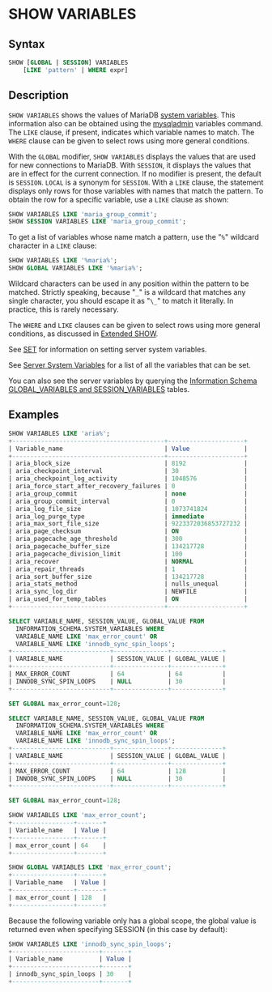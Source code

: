 # SHOW VARIABLES

## Syntax

```sql
SHOW [GLOBAL | SESSION] VARIABLES
    [LIKE 'pattern' | WHERE expr]
```

## Description

`SHOW VARIABLES` shows the values of MariaDB [system variables](/replication/optimization-and-tuning/system-variables/server-system-variables). This
information also can be obtained using the [mysqladmin](/clients-utilities/mysqladmin) variables
command. The `LIKE` clause, if present, indicates which variable names
to match. The `WHERE` clause can be given to select rows using more
general conditions.

With the `GLOBAL` modifier, `SHOW VARIABLES` displays the values that are
used for new connections to MariaDB. With `SESSION`, it displays the
values that are in effect for the current connection. If no modifier
is present, the default is `SESSION`. `LOCAL` is a synonym for `SESSION`.
With a `LIKE` clause, the statement displays only rows for those
variables with names that match the pattern. To obtain the row for a
specific variable, use a `LIKE` clause as shown:

```sql
SHOW VARIABLES LIKE 'maria_group_commit';
SHOW SESSION VARIABLES LIKE 'maria_group_commit';
```

To get a list of variables whose name match a pattern, use the "`%`"
wildcard character in a `LIKE` clause:

```sql
SHOW VARIABLES LIKE '%maria%';
SHOW GLOBAL VARIABLES LIKE '%maria%';
```

Wildcard characters can be used in any position within the pattern to
be matched. Strictly speaking, because "`_`" is a wildcard that matches
any single character, you should escape it as "`\_`" to match it
literally. In practice, this is rarely necessary.

The <code class="highlight fixed" style="white-space:pre-wrap">WHERE</code> and <code class="highlight fixed" style="white-space:pre-wrap">LIKE</code> clauses can be given to select rows using more general conditions, as discussed in [Extended SHOW](/sql-statements-structure/sql-statements/administrative-sql-statements/show/extended-show).

See [SET](/sql-statements-structure/sql-statements/administrative-sql-statements/set-commands/set) for information on setting server system variables.

See [Server System Variables](/replication/optimization-and-tuning/system-variables/server-system-variables) for a list of all the variables that can be set.

You can also see the server variables by querying the [Information Schema GLOBAL_VARIABLES and SESSION_VARIABLES](/kb/en/information-schema-global_variables-and-session_variables-tables/) tables.

## Examples

```sql
SHOW VARIABLES LIKE 'aria%';
+------------------------------------------+---------------------+
| Variable_name                            | Value               |
+------------------------------------------+---------------------+
| aria_block_size                          | 8192                |
| aria_checkpoint_interval                 | 30                  |
| aria_checkpoint_log_activity             | 1048576             |
| aria_force_start_after_recovery_failures | 0                   |
| aria_group_commit                        | none                |
| aria_group_commit_interval               | 0                   |
| aria_log_file_size                       | 1073741824          |
| aria_log_purge_type                      | immediate           |
| aria_max_sort_file_size                  | 9223372036853727232 |
| aria_page_checksum                       | ON                  |
| aria_pagecache_age_threshold             | 300                 |
| aria_pagecache_buffer_size               | 134217728           |
| aria_pagecache_division_limit            | 100                 |
| aria_recover                             | NORMAL              |
| aria_repair_threads                      | 1                   |
| aria_sort_buffer_size                    | 134217728           |
| aria_stats_method                        | nulls_unequal       |
| aria_sync_log_dir                        | NEWFILE             |
| aria_used_for_temp_tables                | ON                  |
+------------------------------------------+---------------------+
```

```sql
SELECT VARIABLE_NAME, SESSION_VALUE, GLOBAL_VALUE FROM
  INFORMATION_SCHEMA.SYSTEM_VARIABLES WHERE
  VARIABLE_NAME LIKE 'max_error_count' OR
  VARIABLE_NAME LIKE 'innodb_sync_spin_loops';
+---------------------------+---------------+--------------+
| VARIABLE_NAME             | SESSION_VALUE | GLOBAL_VALUE |
+---------------------------+---------------+--------------+
| MAX_ERROR_COUNT           | 64            | 64           |
| INNODB_SYNC_SPIN_LOOPS    | NULL          | 30           |
+---------------------------+---------------+--------------+

SET GLOBAL max_error_count=128;

SELECT VARIABLE_NAME, SESSION_VALUE, GLOBAL_VALUE FROM
  INFORMATION_SCHEMA.SYSTEM_VARIABLES WHERE
  VARIABLE_NAME LIKE 'max_error_count' OR
  VARIABLE_NAME LIKE 'innodb_sync_spin_loops';
+---------------------------+---------------+--------------+
| VARIABLE_NAME             | SESSION_VALUE | GLOBAL_VALUE |
+---------------------------+---------------+--------------+
| MAX_ERROR_COUNT           | 64            | 128          |
| INNODB_SYNC_SPIN_LOOPS    | NULL          | 30           |
+---------------------------+---------------+--------------+

SET GLOBAL max_error_count=128;

SHOW VARIABLES LIKE 'max_error_count';
+-----------------+-------+
| Variable_name   | Value |
+-----------------+-------+
| max_error_count | 64    |
+-----------------+-------+

SHOW GLOBAL VARIABLES LIKE 'max_error_count';
+-----------------+-------+
| Variable_name   | Value |
+-----------------+-------+
| max_error_count | 128   |
+-----------------+-------+
```

Because the following variable only has a global scope, the global value is returned even when specifying SESSION (in this case by default):

```sql
SHOW VARIABLES LIKE 'innodb_sync_spin_loops';
+------------------------+-------+
| Variable_name          | Value |
+------------------------+-------+
| innodb_sync_spin_loops | 30    |
+------------------------+-------+
```